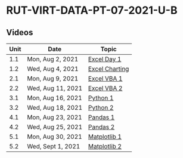 # RUT-VIRT-DATA-PT-07-2021-U-B

## Videos


Unit	|Date	|Topic				|
-------|------|---------------|
1.1| Mon, Aug  2, 2021 | [Excel Day 1](https://zoom.us/rec/share/_1tJANarjpw0K4JVFaEtSFQph20WjQxTefKH8cOdvj82L1Z6DCm30VwK7M2VHjIo.ruNaKIIkfWe1_fVG)
1.2| Wed, Aug  4, 2021 | [Excel Charting](https://zoom.us/rec/share/IfznCOUk3yOTsVCUb35WpBNznRONyu-9vI_uyzQaH5zsHd2sD1qZU0xj_RJtdbiy.brmujhNzL1it4Twu)
2.1| Mon, Aug  9, 2021 | [Excel VBA 1](https://zoom.us/rec/play/AWavwNQ1Xm5GHATK8fO1HQ_oGwscloz00FERxyxvv7jr4ui-h4KD8tdIqGpHCjbCD-3YoPaG4kla73NP.c56NAJSyeDE_ByEa)
2.2| Wed, Aug 11, 2021 | [Excel VBA 2](https://zoom.us/rec/play/1ICuVHdVzS-BBdRPM_VkEGBC7ZzY4LIXl_O2S8M-e975sWxHaeH-MezU7ggRKthGPwL9kLuIie03UJ_b.vQ-hcyu4OgMtLOWv)
3.1| Mon, Aug 16, 2021 | [Python 1](https://zoom.us/rec/play/MIs2I6u2pV3zV7D_GvGzj5ekIB1J07xQajqjaqOQjPyif2LLARMoCyCWwBBCFU-vv246psedZIaD1Gr7.ieSju2MxNElTlVjH)
3.2| Wed, Aug 18, 2021 | [Python 2](https://zoom.us/rec/play/ybdCyD86pUOjsMq6VyVtE0hCk89IkUrVzfyGiBgC1uifVoLy7D6f6arDFCmTDwfkwgU25qZieFaUPsmt.pQ_yDmu0o6gh3GbI)
4.1| Mon, Aug 23, 2021 | [Pandas 1](https://zoom.us/rec/play/Z4GROPkRXeRfK0FMTom4-Z3oPso9xNbW0dxA10qrU7dWrHGHSKcpTanQthcU0BrBFX_x6YPnG1CzoI31.rsuWjY2H37Ec8FCP)
4.2| Wed, Aug 25, 2021 | [Pandas 2](https://zoom.us/rec/play/6GAKjZF9BfxlbgcyJkGDanZ9EP0jbIzfKv3BXg5G5QxznnBbP0wD1HaYNo0FGK99I673TIUiT_p5BoiO.41GvnAm3ipbizbuy)
5.1| Mon, Aug 30, 2021 |[Matplotlib 1](https://zoom.us/rec/play/jdaMrTDJSONzV-LlHjvNdxEDSZrkoXbdDmy6Txpb0SBY26HNZTd1sDNXGC8r8tN4g7QIIEWDsJFYPm5h._NGuEMItg1VKqZsf)
5.2| Wed, Sept  1, 2021 |[Matplotlib 2](https://zoom.us/rec/play/kzSoDn1m24WamqLaw-aJ9SPY9Oi95_Reg9x0geYlvVu62XkXURi8gZsfea-v41j9ngNdbfBZNWLuuz5s.usXZysME952CQ17P)